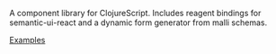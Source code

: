 
A component library for ClojureScript. Includes reagent bindings for semantic-ui-react and a dynamic form generator from malli schemas. 


[Examples](http://rutledgepaulv.github.io/ui-kit)